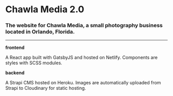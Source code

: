 # Chawla Media 2.0

### The website for Chawla Media, a small photography business located in Orlando, Florida.

---

**frontend**

A React app built with GatsbyJS and hosted on Netlify. Components are styles with SCSS modules.

**backend**

A Strapi CMS hosted on Heroku. Images are automatically uploaded from Strapi to Cloudinary for static hosting.
